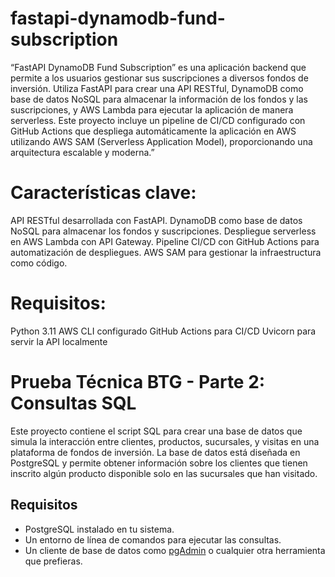 # fastapi-dynamodb-fund-subscription
“FastAPI DynamoDB Fund Subscription” es una aplicación backend que permite a los usuarios gestionar sus suscripciones a diversos fondos de inversión. Utiliza FastAPI para crear una API RESTful, DynamoDB como base de datos NoSQL para almacenar la información de los fondos y las suscripciones, y AWS Lambda para ejecutar la aplicación de manera serverless. Este proyecto incluye un pipeline de CI/CD configurado con GitHub Actions que despliega automáticamente la aplicación en AWS utilizando AWS SAM (Serverless Application Model), proporcionando una arquitectura escalable y moderna.”

# Características clave:
API RESTful desarrollada con FastAPI.
DynamoDB como base de datos NoSQL para almacenar los fondos y suscripciones.
Despliegue serverless en AWS Lambda con API Gateway.
Pipeline CI/CD con GitHub Actions para automatización de despliegues.
AWS SAM para gestionar la infraestructura como código.

# Requisitos:
Python 3.11
AWS CLI configurado
GitHub Actions para CI/CD
Uvicorn para servir la API localmente


# Prueba Técnica BTG - Parte 2: Consultas SQL

Este proyecto contiene el script SQL para crear una base de datos que simula la interacción entre clientes, productos, sucursales, y visitas en una plataforma de fondos de inversión. La base de datos está diseñada en PostgreSQL y permite obtener información sobre los clientes que tienen inscrito algún producto disponible solo en las sucursales que han visitado.

## Requisitos

- PostgreSQL instalado en tu sistema.
- Un entorno de línea de comandos para ejecutar las consultas.
- Un cliente de base de datos como [pgAdmin](https://www.pgadmin.org/) o cualquier otra herramienta que prefieras.
